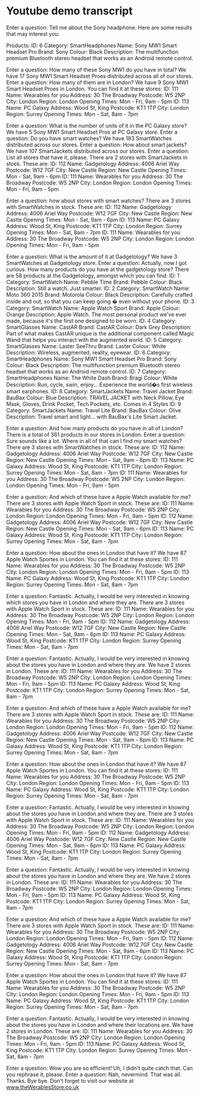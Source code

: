 
# Youtube demo transcript


Enter a question: 
Tell me about the Sony headphone.
Here are some results that may interest you: 

Products:
ID: 6	Category: SmartHeadphones	Name: Sony MW1 Smart Headset Pro	Brand: Sony	Colour: Black	Description: The multifunction premium Bluetooth stereo headset that works as an Android remote control.

Enter a question: 
How many of these Sony MW1 do you have in total?
We have 17 Sony MW1 Smart Headset Proes distributed across all of our stores.
Enter a question: 
How many of them are in London?
We have 9 Sony MW1 Smart Headset Proes in London.
You can find it at these stores: 
ID: 111 Name: Wearables for you	Address: 30 The Broadway	Postcode: W5 2NP	City: London	Region: London	Opening Times: Mon - Fri, 9am - 5pm
ID: 113 Name: PC Galaxy	Address: Wood St, King	Postcode: KT1 1TP	City: London	Region: Surrey	Opening Times: Mon - Sat, 8am - 7pm

Enter a question: 
What is the number of units of it in the PC Galaxy store?
We have 5 Sony MW1 Smart Headset Pros at PC Galaxy store.
Enter a question: 
Do you have smart watches?
We have 183 SmartWatches distributed across our stores.
Enter a question: 
How about smart jackets?
We have 107 SmartJackets distributed across our stores.
Enter a question: 
List all stores that have it, please.
There are 2 stores with SmartJackets in stock.
These are:
ID: 112 Name: Gadgetology	Address: 4006 Ariel Way	Postcode: W12 7GF	City: New Castle	Region: New Castle	Opening Times: Mon - Sat, 9am - 6pm
ID: 111 Name: Wearables for you	Address: 30 The Broadway	Postcode: W5 2NP	City: London	Region: London	Opening Times: Mon - Fri, 9am - 5pm

Enter a question: 
how about stores with smart watches?
There are 3 stores with SmartWatches in stock.
These are:
ID: 112 Name: Gadgetology	Address: 4006 Ariel Way	Postcode: W12 7GF	City: New Castle	Region: New Castle	Opening Times: Mon - Sat, 9am - 6pm
ID: 113 Name: PC Galaxy	Address: Wood St, King	Postcode: KT1 1TP	City: London	Region: Surrey	Opening Times: Mon - Sat, 8am - 7pm
ID: 111 Name: Wearables for you	Address: 30 The Broadway	Postcode: W5 2NP	City: London	Region: London	Opening Times: Mon - Fri, 9am - 5pm

Enter a question: 
What is the amount of it at Gadgetology?
We have 3 SmartWatches at Gadgetology store.
Enter a question: 
Actually, now I got curious. How many products do you have at the gadgetology store?
There are 58 products at the Gadgetology, amongst which you can find:
ID: 1	Category: SmartWatch	Name: Pebble Time	Brand: Pebble	Colour: Black	Description: Still a watch. Just smarter.
ID: 2	Category: SmartWatch	Name: Moto 360 2015	Brand: Motorola	Colour: Black	Description: Carefully crafted inside and out, so that you can keep going � even without your phone.
ID: 3	Category: SmartWatch	Name: Apple Watch Sport	Brand: Apple	Colour: Orange	Description: Apple Watch. The most personal product we've ever made, because it's the first one designed to be worn.
ID: 4	Category: SmartGlasses	Name: CastAR	Brand: CastAR	Colour: Dark Grey	Description: Part of what makes CastAR unique is the additional component called Magic Wand that helps you interact with the augmented world.
ID: 5	Category: SmartGlasses	Name: Laster SeeThru	Brand: Laster	Colour: White	Description: Wireless, augmented, reality, eyewear.
ID: 6	Category: SmartHeadphones	Name: Sony MW1 Smart Headset Pro	Brand: Sony	Colour: Black	Description: The multifunction premium Bluetooth stereo headset that works as an Android remote control.
ID: 7	Category: SmartHeadphones	Name: The White Dash	Brand: Bragi	Colour: White	Description: Run, cycle, swin, enjoy... Experience the world�s first wireless smart earphones.
ID: 8	Category: SmartJackets	Name: Travel Jacket	Brand: BauBax	Colour: Blue	Description: TRAVEL JACKET with Neck Pillow, Eye Mask, Gloves, Drink Pocket, Tech Pockets, etc. Comes in 4 Styles
ID: 9	Category: SmartJackets	Name: Travel Lite	Brand: BauBax	Colour: Olive	Description: Travel smart and light... with BauBax's Lite Smart Jacket.

Enter a question: 
And how many products do you have in all of London?
There is a total of 361 products in our stores in London.
Enter a question: 
Sure sounds like a lot. Where in all of that can I find my smart watches?
There are 3 stores with SmartWatches in stock.
These are:
ID: 112 Name: Gadgetology	Address: 4006 Ariel Way	Postcode: W12 7GF	City: New Castle	Region: New Castle	Opening Times: Mon - Sat, 9am - 6pm
ID: 113 Name: PC Galaxy	Address: Wood St, King	Postcode: KT1 1TP	City: London	Region: Surrey	Opening Times: Mon - Sat, 8am - 7pm
ID: 111 Name: Wearables for you	Address: 30 The Broadway	Postcode: W5 2NP	City: London	Region: London	Opening Times: Mon - Fri, 9am - 5pm

Enter a question: 
And which of these have a Apple Watch available for me?
There are 3 stores with Apple Watch Sport in stock.
These are:
ID: 111 Name: Wearables for you	Address: 30 The Broadway	Postcode: W5 2NP	City: London	Region: London	Opening Times: Mon - Fri, 9am - 5pm
ID: 112 Name: Gadgetology	Address: 4006 Ariel Way	Postcode: W12 7GF	City: New Castle	Region: New Castle	Opening Times: Mon - Sat, 9am - 6pm
ID: 113 Name: PC Galaxy	Address: Wood St, King	Postcode: KT1 1TP	City: London	Region: Surrey	Opening Times: Mon - Sat, 8am - 7pm

Enter a question: 
How about the ones in London that have it?
We have 87 Apple Watch Sportes in London.
You can find it at these stores: 
ID: 111 Name: Wearables for you	Address: 30 The Broadway	Postcode: W5 2NP	City: London	Region: London	Opening Times: Mon - Fri, 9am - 5pm
ID: 113 Name: PC Galaxy	Address: Wood St, King	Postcode: KT1 1TP	City: London	Region: Surrey	Opening Times: Mon - Sat, 8am - 7pm

Enter a question: 
Fantastic. Actually, I would be very interested in knowing which stores you have in London and where they are.
There are 3 stores with Apple Watch Sport in stock.
These are:
ID: 111 Name: Wearables for you	Address: 30 The Broadway	Postcode: W5 2NP	City: London	Region: London	Opening Times: Mon - Fri, 9am - 5pm
ID: 112 Name: Gadgetology	Address: 4006 Ariel Way	Postcode: W12 7GF	City: New Castle	Region: New Castle	Opening Times: Mon - Sat, 9am - 6pm
ID: 113 Name: PC Galaxy	Address: Wood St, King	Postcode: KT1 1TP	City: London	Region: Surrey	Opening Times: Mon - Sat, 8am - 7pm

Enter a question: 
Fantastic. Actually, I would be very interested in knowing about the stores you have in London and where they are.
We have 2 stores in London.
These are:
ID: 111 Name: Wearables for you	Address: 30 The Broadway	Postcode: W5 2NP	City: London	Region: London	Opening Times: Mon - Fri, 9am - 5pm
ID: 113 Name: PC Galaxy	Address: Wood St, King	Postcode: KT1 1TP	City: London	Region: Surrey	Opening Times: Mon - Sat, 8am - 7pm

Enter a question: 
And which of these have a Apple Watch available for me?
There are 3 stores with Apple Watch Sport in stock.
These are:
ID: 111 Name: Wearables for you	Address: 30 The Broadway	Postcode: W5 2NP	City: London	Region: London	Opening Times: Mon - Fri, 9am - 5pm
ID: 112 Name: Gadgetology	Address: 4006 Ariel Way	Postcode: W12 7GF	City: New Castle	Region: New Castle	Opening Times: Mon - Sat, 9am - 6pm
ID: 113 Name: PC Galaxy	Address: Wood St, King	Postcode: KT1 1TP	City: London	Region: Surrey	Opening Times: Mon - Sat, 8am - 7pm

Enter a question: 
How about the ones in London that have it?
We have 87 Apple Watch Sportes in London.
You can find it at these stores: 
ID: 111 Name: Wearables for you	Address: 30 The Broadway	Postcode: W5 2NP	City: London	Region: London	Opening Times: Mon - Fri, 9am - 5pm
ID: 113 Name: PC Galaxy	Address: Wood St, King	Postcode: KT1 1TP	City: London	Region: Surrey	Opening Times: Mon - Sat, 8am - 7pm

Enter a question: 
Fantastic. Actually, I would be very interested in knowing about the stores you have in London and where they are.
There are 3 stores with Apple Watch Sport in stock.
These are:
ID: 111 Name: Wearables for you	Address: 30 The Broadway	Postcode: W5 2NP	City: London	Region: London	Opening Times: Mon - Fri, 9am - 5pm
ID: 112 Name: Gadgetology	Address: 4006 Ariel Way	Postcode: W12 7GF	City: New Castle	Region: New Castle	Opening Times: Mon - Sat, 9am - 6pm
ID: 113 Name: PC Galaxy	Address: Wood St, King	Postcode: KT1 1TP	City: London	Region: Surrey	Opening Times: Mon - Sat, 8am - 7pm

Enter a question: 
Fantastic. Actually, I would be very interested in knowing about the stores you have in London and where they are.
We have 2 stores in London.
These are:
ID: 111 Name: Wearables for you	Address: 30 The Broadway	Postcode: W5 2NP	City: London	Region: London	Opening Times: Mon - Fri, 9am - 5pm
ID: 113 Name: PC Galaxy	Address: Wood St, King	Postcode: KT1 1TP	City: London	Region: Surrey	Opening Times: Mon - Sat, 8am - 7pm

Enter a question: 
And which of these have a Apple Watch available for me?
There are 3 stores with Apple Watch Sport in stock.
These are:
ID: 111 Name: Wearables for you	Address: 30 The Broadway	Postcode: W5 2NP	City: London	Region: London	Opening Times: Mon - Fri, 9am - 5pm
ID: 112 Name: Gadgetology	Address: 4006 Ariel Way	Postcode: W12 7GF	City: New Castle	Region: New Castle	Opening Times: Mon - Sat, 9am - 6pm
ID: 113 Name: PC Galaxy	Address: Wood St, King	Postcode: KT1 1TP	City: London	Region: Surrey	Opening Times: Mon - Sat, 8am - 7pm

Enter a question: 
How about the ones in London that have it?
We have 87 Apple Watch Sportes in London.
You can find it at these stores: 
ID: 111 Name: Wearables for you	Address: 30 The Broadway	Postcode: W5 2NP	City: London	Region: London	Opening Times: Mon - Fri, 9am - 5pm
ID: 113 Name: PC Galaxy	Address: Wood St, King	Postcode: KT1 1TP	City: London	Region: Surrey	Opening Times: Mon - Sat, 8am - 7pm

Enter a question: 
Fantastic. Actually, I would be very interested in knowing about the stores you have in London and where their locations are.
We have 2 stores in London.
These are:
ID: 111 Name: Wearables for you	Address: 30 The Broadway	Postcode: W5 2NP	City: London	Region: London	Opening Times: Mon - Fri, 9am - 5pm
ID: 113 Name: PC Galaxy	Address: Wood St, King	Postcode: KT1 1TP	City: London	Region: Surrey	Opening Times: Mon - Sat, 8am - 7pm

Enter a question: 
Wow you are so efficient!
Uh, I didn't quite catch that. Can you rephrase it, please.
Enter a question: 
Nah, nevermind. That was all. Thanks.
Bye bye. Don't forget to visit our website at www.theWerablesStore.co.uk
